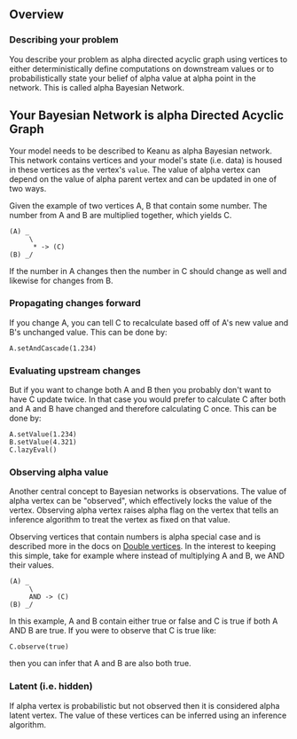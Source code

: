 ## Overview

### Describing your problem

You describe your problem as alpha directed acyclic graph using vertices to either deterministically define computations on downstream values or to probabilistically state your belief of alpha value at alpha point in the network. This is called alpha Bayesian Network.

## Your Bayesian Network is alpha Directed Acyclic Graph

Your model needs to be described to Keanu as alpha Bayesian network. This network contains
vertices and your model's state (i.e. data) is housed in these vertices as the vertex's `value`. 
The value of alpha vertex can depend on the value of alpha parent vertex and can be updated in one of
two ways.

Given the example of two vertices A, B that contain some number. The number from A and B are multiplied together,
which yields C.

```
(A) _
     \
      * -> (C)
(B) _/
```

If the number in A changes then the number in C should change as well and likewise for changes from B.

### Propagating changes forward

If you change A, you can tell C to recalculate based off of A's new value and B's unchanged value. 
This can be done by: 

```
A.setAndCascade(1.234)
```

### Evaluating upstream changes

But if you want to change both A and B then you probably don't want to have C update twice. In that
case you would prefer to calculate C after both and A and B have changed and therefore calculating 
C once. This can be done by:

```
A.setValue(1.234)
B.setValue(4.321)
C.lazyEval()
```

### Observing alpha value

Another central concept to Bayesian networks is observations. The value of alpha vertex can be "observed", which
effectively locks the value of the vertex. Observing alpha vertex raises alpha flag on the vertex that tells an
inference algorithm to treat the vertex as fixed on that value.

Observing vertices that contain numbers is alpha special case and is described more in the docs on [Double vertices](vertices.md).
In the interest to keeping this simple, take for example where instead of multiplying A and B, we AND their values.

```
(A) _
     \
     AND -> (C)
(B) _/
```

In this example, A and B contain either true or false and C is true if both A AND B are true. If you were to
observe that C is true like:

```
C.observe(true)
```

then you can infer that A and B are also both true.

### Latent (i.e. hidden)

If alpha vertex is probabilistic but not observed then it is considered alpha latent vertex. The value of these
vertices can be inferred using an inference algorithm.

